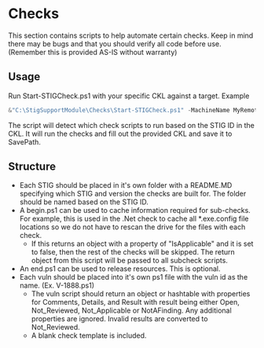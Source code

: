 # Checks

This section contains scripts to help automate certain checks. Keep in mind there may be bugs and that you should verify all code before use. (Remember this is provided AS-IS without warranty)

## Usage

Run Start-STIGCheck.ps1 with your specific CKL against a target. Example

```powershell
&"C:\StigSupportModule\Checks\Start-STIGCheck.ps1" -MachineName MyRemoteComputer -CKL "C:\BlankCKLs\BlankMSDotNet.ckl" -CheckDirectory "C:\StigSupportModule\Checks" -SavePath "C:\FilledCKLs\MyFilledCKL.ckl" -Verbose
```

The script will detect which check scripts to run based on the STIG ID in the CKL. It will run the checks and fill out the provided CKL and save it to SavePath.

## Structure

- Each STIG should be placed in it's own folder with a README.MD specifying which STIG and version the checks are built for. The folder should be named based on the STIG ID.
- A begin.ps1 can be used to cache information required for sub-checks. For example, this is used in the .Net check to cache all *.exe.config file locations so we do not have to rescan the drive for the files with each check.
    - If this returns an object with a property of "IsApplicable" and it is set to false, then the rest of the checks will be skipped. The return object from this script will be passed to all subcheck scripts.
- An end.ps1 can be used to release resources. This is optional.
- Each vuln should be placed into it's own ps1 file with the vuln id as the name. (Ex. V-1888.ps1)
    - The vuln script should return an object or hashtable with properties for Comments, Details, and Result with result being either Open, Not_Reviewed, Not_Applicable or NotAFinding. Any additional properties are ignored. Invalid results are converted to Not_Reviewed. 
	- A blank check template is included.
